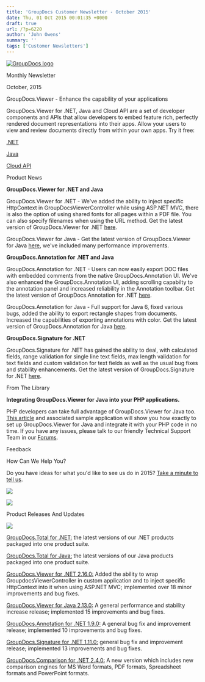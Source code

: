 ```yaml
---
title: 'GroupDocs Customer Newsletter - October 2015'
date: Thu, 01 Oct 2015 00:01:35 +0000
draft: true
url: /?p=6220
author: 'John Owens'
summary: ''
tags: ['Customer Newsletters']
---
```


[![GroupDocs logo](http://groupdocs.com/email/apr/res/groupdocs-logo.png)](http://groupdocs.com)

Monthly Newsletter

October, 2015

GroupDocs.Viewer - Enhance the capability of your applications

GroupDocs.Viewer for .NET, Java and Cloud API are a set of developer components and APIs that allow developers to embed feature rich, perfectly rendered document representations into their apps. Allow your users to view and review documents directly from within your own apps. Try it free:

[.NET](http://groupdocs.com/dot-net/document-viewer-library)

[Java](http://groupdocs.com/java/document-viewer-library)

[Cloud API](http://groupdocs.com/cloud/document-viewer-api)

Product News

**GroupDocs.Viewer for .NET and Java**

GroupDocs.Viewer for .NET - We've added the ability to inject specific HttpContext in GroupDocsViewerController while using ASP.NET MVC, there is also the option of using shared fonts for all pages within a PDF file. You can also specify filenames when using the URL method. Get the latest version of GroupDocs.Viewer for .NET [here](http://groupdocs.com/Community/files/8/.net-libraries/groupdocs_viewer_for_.net/default.aspx).

GroupDocs.Viewer for Java - Get the latest version of GroupDocs.Viewer for Java [here](http://groupdocs.com/Community/files/9/java-libraries/groupdocs_viewer_for_java/default.aspx), we've included many performance improvements.

**GroupDocs.Annotation for .NET and Java**

GroupDocs.Annotation for .NET - Users can now easily export DOC files with embedded comments from the native GroupDocs.Annotation UI. We've also enhanced the GroupDocs.Annotation UI, adding scrolling capabilty to the annotation panel and increased reliability in the Annotation toolbar. Get the latest version of GroupDocs.Annotation for .NET [here](http://groupdocs.com/Community/files/8/.net-libraries/groupdocs_annotation_for_.net/default.aspx).

GroupDocs.Annotation for Java - Full support for Java 6, fixed various bugs, added the ability to export rectangle shapes from documents. Increased the capabilities of exporting annotations with color. Get the latest version of GroupDocs.Annotation for Java [here](http://groupdocs.com/Community/files/9/java-libraries/groupdocs_annotation_for_java/default.aspx).

**GroupDocs.Signature for .NET**

GroupDocs.Signature for .NET has gained the ability to deal, with calculated fields, range validation for single line text fields, max length validation for text fields and custom validation for text fields as well as the usual bug fixes and stability enhancements. Get the latest version of GroupDocs.Signature for .NET [here](http://groupdocs.com/Community/files/8/.net-libraries/groupdocs_signature_for_.net/default.aspx).

From The Library

**Integrating GroupDocs.Viewer for Java into your PHP applications.**

PHP developers can take full advantage of GroupDocs.Viewer for Java too. [This article](https://blog.groupdocs.com/integrating-groupdocs-viewer-for-java-into-php-application) and associated sample application will show you how exactly to set up GroupDocs.Viewer for Java and integrate it with your PHP code in no time. If you have any issues, please talk to our friendly Technical Support Team in our [Forums](http://groupdocs.com/Community/Forums/Default.aspx).

Feedback

How Can We Help You?

Do you have ideas for what you'd like to see us do in 2015? [Take a minute to tell us](https://groupdocs.wufoo.com/forms/how-can-we-help-you/).

[](http://groupdocs.com/dot-net/total-library)

[](http://groupdocs.com/java/total-library)

[![](http://groupdocs.com/email/feb/cloud.png)](http://groupdocs.com/cloud/total-api)

[![](http://groupdocs.com/email/feb/apps.png)](http://groupdocs.com/apps)

Product Releases And Updates

![](http://www.aspose.com/Images/Newsletter/separator-630px.png)

[GroupDocs.Total for .NET:](http://groupdocs.com/Community/files/8/.net-libraries/groupdocs_total_for_.net/default.aspx) the latest versions of our .NET products packaged into one product suite.

[GroupDocs.Total for Java:](http://groupdocs.com/Community/files/9/java-libraries/groupdocs_total_for_java/default.aspx) the latest versions of our Java products packaged into one product suite.

[GroupDocs.Viewer for .NET 2.16.0:](http://groupdocs.com/Community/files/8/.net-libraries/groupdocs_viewer_for_.net/entry9003.aspx) Added the ability to wrap GroupdocsViewerController in custom application and to inject specific HttpContext into it when using ASP.NET MVC; implemented over 18 minor improvements and bug fixes.

[GroupDocs.Viewer for Java 2.13.0:](http://groupdocs.com/Community/files/9/java-libraries/groupdocs_viewer_for_java/entry8824.aspx) A general performance and stability increase release; implemented 15 improvements and bug fixes.

[GroupDocs.Annotation for .NET 1.9.0:](http://groupdocs.com/Community/files/8/.net-libraries/groupdocs_annotation_for_.net/entry8741.aspx) A general bug fix and improvement release; implemented 10 improvements and bug fixes.

[GroupDocs.Signature for .NET 1.11.0:](http://groupdocs.com/Community/files/8/.net-libraries/groupdocs_signature_for_.net/entry8907.aspx) general bug fix and improvement release; implemented 13 improvements and bug fixes.

[GroupDocs.Comparison for .NET 2.4.0:](http://groupdocs.com/Community/files/8/.net-libraries/groupdocs_comparison_for_.net/entry8720.aspx) A new version which includes new comparison engines for MS Word formats, PDF formats, Spreadsheet formats and PowerPoint formats.



